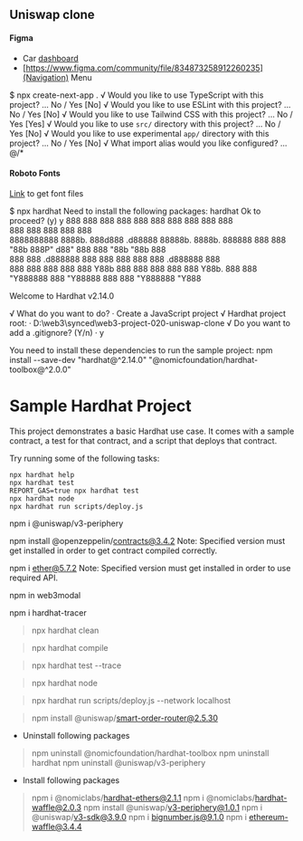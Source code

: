## Uniswap clone

#### Figma

- Car [dashboard](<https://www.figma.com/file/efCWSSfWDL3WIndUHv42d6/Car-Assistant-Dashboard-(Community)?node-id=0-1&t=tGIF5ow7ZYv8TJFD-0>)
- [https://www.figma.com/community/file/834873258912260235](Navigation) Menu

$ npx create-next-app .
√ Would you like to use TypeScript with this project? ... No / Yes [No]
√ Would you like to use ESLint with this project? ... No / Yes [No]
√ Would you like to use Tailwind CSS with this project? ... No / Yes [Yes]
√ Would you like to use `src/` directory with this project? ... No / Yes [No]
√ Would you like to use experimental `app/` directory with this project? ... No / Yes [No]
√ What import alias would you like configured? ... @/\*

#### Roboto Fonts

[Link](https://fonts.google.com/specimen/Roboto) to get font files


$ npx hardhat
Need to install the following packages:
  hardhat
Ok to proceed? (y) y
888    888                      888 888               888
888    888                      888 888               888   
888    888                      888 888               888   
8888888888  8888b.  888d888 .d88888 88888b.   8888b.  888888
888    888     "88b 888P"  d88" 888 888 "88b     "88b 888   
888    888 .d888888 888    888  888 888  888 .d888888 888   
888    888 888  888 888    Y88b 888 888  888 888  888 Y88b. 
888    888 "Y888888 888     "Y88888 888  888 "Y888888  "Y888

Welcome to Hardhat v2.14.0

√ What do you want to do? · Create a JavaScript project
√ Hardhat project root: · D:\web3\synced\web3-project-020-uniswap-clone
√ Do you want to add a .gitignore? (Y/n) · y

You need to install these dependencies to run the sample project:
npm install --save-dev "hardhat@^2.14.0" "@nomicfoundation/hardhat-toolbox@^2.0.0"


# Sample Hardhat Project

This project demonstrates a basic Hardhat use case. It comes with a sample contract, a test for that contract, and a script that deploys that contract.

Try running some of the following tasks:

```shell
npx hardhat help
npx hardhat test
REPORT_GAS=true npx hardhat test
npx hardhat node
npx hardhat run scripts/deploy.js
```

npm i @uniswap/v3-periphery

npm install @openzeppelin/contracts@3.4.2
Note: Specified version must get installed in order to get contract compiled correctly.

npm i ether@5.7.2
Note: Specified version must get installed in order to use required API.

npm in web3modal

npm i hardhat-tracer

 > npx hardhat clean

 > npx hardhat compile

 > npx hardhat test --trace

 > npx hardhat node

 > npx hardhat run scripts/deploy.js --network localhost

  > npm install @uniswap/smart-order-router@2.5.30

   - Uninstall following packages
  > npm uninstall @nomicfoundation/hardhat-toolbox
  > npm uninstall hardhat
  > npm uninstall @uniswap/v3-periphery
   - Install following packages
  > npm i @nomiclabs/hardhat-ethers@2.1.1
  > npm i @nomiclabs/hardhat-waffle@2.0.3
  > npm install @uniswap/v3-periphery@1.0.1
  > npm i @uniswap/v3-sdk@3.9.0
  > npm i bignumber.js@9.1.0
  > npm i ethereum-waffle@3.4.4
